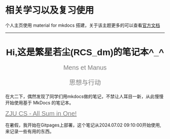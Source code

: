 # 相关学习以及复习使用
个人主页使用 material for mkdocs 搭建，关于该主题更多的可以查看[官方文档](https://squidfunk.github.io/mkdocs-material/)



---

<h1 style="font-family:arial;text-align:center;">Hi,这是繁星若尘(RCS_dm)的笔记本^_^</h1>
<p style="font-family:arial;color:grey;font-size:20px;text-align:center;">Mens et Manus</p>
<p style="font-family:arial;color:grey;font-size:20px;text-align:center;">思想与行动</p>



<p>在大二下，偶然发现了同学们用mkdocs做的笔记，不禁让人耳目一新，从此慢慢开始使用基于 MkDocs 的笔记本。</p>
<a style="font-family:arial;color:grey;font-size:20px;text-align:center;" href="https://isshikihugh.github.io/zju-cs-asio/">ZJU CS - All Sum in One!</a>
<p>在暑假，我开始在Gitpages上部署，这个笔记从2024.07.02 09:10:00开始使用,来记录一些有用的东西。</p>

